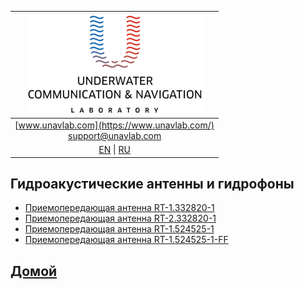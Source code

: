 | ![logo](/documentation/sm_logo.png) |
| :---: |
| [www.unavlab.com](https://www.unavlab.com/) <br/> [support@unavlab.com](mailto:support@unavlab.com) |
| [EN](underwater_acoustic_antennas_en.md) \| [RU](underwater_acoustic_antennas_ru.md) |

## Гидроакустические антенны и гидрофоны
* [Приемопередающая антенна RT-1.332820-1](/documentation/RU/Transducers/RT_1_332820_1_Specification_ru.md)
* [Приемопередающая антенна RT-2.332820-1](/documentation/RU/Transducers/RT_2_332820_1_Specification_ru.md)
* [Приемопередающая антенна RT-1.524525-1](/documentation/RU/Transducers/RT-1.524525-1_specification_ru.md)
* [Приемопередающая антенна RT-1.524525-1-FF](/documentation/RU/Transducers/RT_1_524525_1_FF_Specification_ru.md)

## [Домой](README_RU.md)
